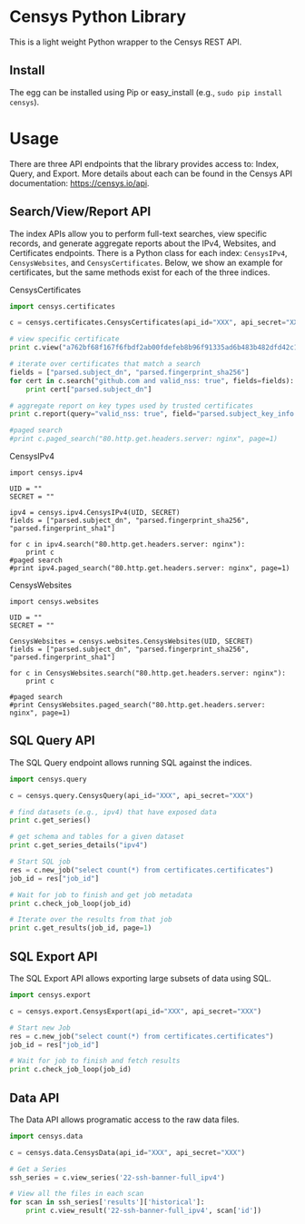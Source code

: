 Censys Python Library
=====================

This is a light weight Python wrapper to the Censys REST API.

Install
-------

The egg can be installed using Pip or easy_install (e.g., `sudo pip install censys`).

Usage
=====

There are three API endpoints that the library provides access to: Index,
Query, and Export. More details about each can be found in the Censys API
documentation: https://censys.io/api.


Search/View/Report API
----------------------

The index APIs allow you to perform full-text searches, view specific records,
and generate aggregate reports about the IPv4, Websites, and Certificates
endpoints. There is a Python class for each index: `CensysIPv4`,
`CensysWebsites`, and `CensysCertificates`. Below, we show an example for
certificates, but the same methods exist for each of the three indices.

CensysCertificates
```python
import censys.certificates

c = censys.certificates.CensysCertificates(api_id="XXX", api_secret="XXX")

# view specific certificate
print c.view("a762bf68f167f6fbdf2ab00fdefeb8b96f91335ad6b483b482dfd42c179be076")

# iterate over certificates that match a search
fields = ["parsed.subject_dn", "parsed.fingerprint_sha256"]
for cert in c.search("github.com and valid_nss: true", fields=fields):
	print cert["parsed.subject_dn"]

# aggregate report on key types used by trusted certificates
print c.report(query="valid_nss: true", field="parsed.subject_key_info.key_algorithm.name")

#paged search
#print c.paged_search("80.http.get.headers.server: nginx", page=1)
```

CensysIPv4
```
import censys.ipv4

UID = ""
SECRET = ""

ipv4 = censys.ipv4.CensysIPv4(UID, SECRET)
fields = ["parsed.subject_dn", "parsed.fingerprint_sha256", "parsed.fingerprint_sha1"]

for c in ipv4.search("80.http.get.headers.server: nginx"):
	print c
#paged search
#print ipv4.paged_search("80.http.get.headers.server: nginx", page=1)
```
CensysWebsites
```
import censys.websites

UID = ""
SECRET = ""

CensysWebsites = censys.websites.CensysWebsites(UID, SECRET)
fields = ["parsed.subject_dn", "parsed.fingerprint_sha256", "parsed.fingerprint_sha1"]

for c in CensysWebsites.search("80.http.get.headers.server: nginx"):
	print c

#paged search
#print CensysWebsites.paged_search("80.http.get.headers.server: nginx", page=1)
```

SQL Query API
-------------

The SQL Query endpoint allows running SQL against the indices.

```python
import censys.query

c = censys.query.CensysQuery(api_id="XXX", api_secret="XXX")

# find datasets (e.g., ipv4) that have exposed data
print c.get_series()

# get schema and tables for a given dataset
print c.get_series_details("ipv4")

# Start SQL job
res = c.new_job("select count(*) from certificates.certificates")
job_id = res["job_id"]

# Wait for job to finish and get job metadata
print c.check_job_loop(job_id)

# Iterate over the results from that job
print c.get_results(job_id, page=1)

```


SQL Export API
--------------

The SQL Export API allows exporting large subsets of data using SQL.

```python
import censys.export

c = censys.export.CensysExport(api_id="XXX", api_secret="XXX")

# Start new Job
res = c.new_job("select count(*) from certificates.certificates")
job_id = res["job_id"]

# Wait for job to finish and fetch results
print c.check_job_loop(job_id)

```

Data API
--------

The Data API allows programatic access to the raw data files.

```python
import censys.data

c = censys.data.CensysData(api_id="XXX", api_secret="XXX")

# Get a Series
ssh_series = c.view_series('22-ssh-banner-full_ipv4')

# View all the files in each scan
for scan in ssh_series['results']['historical']:
    print c.view_result('22-ssh-banner-full_ipv4', scan['id'])
```
